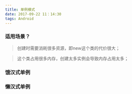 ```yaml
---
title: 单例模式
date: 2017-09-22 11：14:30
tags: Android
---
```


### 适用场景？
> 创建时需要消耗很多资源，即new这个类的代价很大；

> 这个类占用很多内存，创建太多实例会导致内存占用太多；

### 饿汉式单例

### 懒汉式单例
